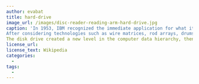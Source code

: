 ```yaml
---
author: evabat
title: hard-drive
image_url: /images/disc-reader-reading-arm-hard-drive.jpg
caption: 'In 1953, IBM recognized the immediate application for what it termed a "Random Access File" having high capacity and rapid random access at a relatively low cost.
After considering technologies such as wire matrices, rod arrays, drums, drum arrays, etc., the engineers at IBM's San Jose California laboratory invented the hard disk drive.
The disk drive created a new level in the computer data hierarchy, then termed Random Access Storage but today known as secondary storage, less expensive and slower than main memory (then typically drums) but faster and more expensive than tape drives.'
license_url:
license_text: Wikipedia
categories:
  - 
tags:
  - 
---
```

